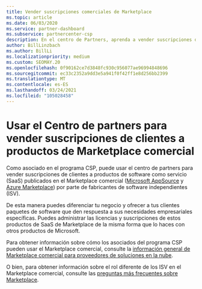 ```yaml
---
title: Vender suscripciones comerciales de Marketplace
ms.topic: article
ms.date: 06/03/2020
ms.service: partner-dashboard
ms.subservice: partnercenter-csp
description: En el centro de Partners, aprenda a vender suscripciones de clientes a productos SaaS publicados en el Marketplace comercial por fabricantes de software independientes (ISV).
author: BillLinzbach
ms.author: BillLi
ms.localizationpriority: medium
ms.custom: SEOMAY.20
ms.openlocfilehash: 0f90162ce7d3848fc930c956077ae96994848696
ms.sourcegitcommit: ec33c2352a9dd3e5a941f0f42ff1e8d256bb2399
ms.translationtype: MT
ms.contentlocale: es-ES
ms.lasthandoff: 03/24/2021
ms.locfileid: "105028458"
---
```

# <a name="use-partner-center-to-sell-customers-subscriptions-to-commercial-marketplace-products"></a>Usar el Centro de partners para vender suscripciones de clientes a productos de Marketplace comercial

Como asociado en el programa CSP, puede usar el centro de partners para vender suscripciones de clientes a productos de software como servicio (SaaS) publicados en el Marketplace comercial ([Microsoft AppSource](https://appsource.microsoft.com/) y [Azure Marketplace](https://azuremarketplace.microsoft.com/)) por parte de fabricantes de software independientes (ISV).

De esta manera puedes diferenciar tu negocio y ofrecer a tus clientes paquetes de software que den respuesta a sus necesidades empresariales específicas. Puedes administrar las licencias y suscripciones de estos productos de SaaS de Marketplace de la misma forma que lo haces con otros productos de Microsoft.

Para obtener información sobre cómo los asociados del programa CSP pueden usar el Marketplace comercial, consulte la [información general de Marketplace comercial para proveedores de soluciones en la nube](csp-commercial-marketplace-overview.md).

O bien, para obtener información sobre el rol diferente de los ISV en el Marketplace comercial, consulte las [preguntas más frecuentes sobre Marketplace](/azure/marketplace/marketplace-faq-publisher-guide).